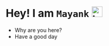 # Hey! I am  `Mayank` <img src="https://user-images.githubusercontent.com/1303154/88677602-1635ba80-d120-11ea-84d8-d263ba5fc3c0.gif" width="28px" height="28px" alt="hi">

<ul>
<li>
Why are you here?
</li>
<li>
Have a good day
</li>
</ul>

